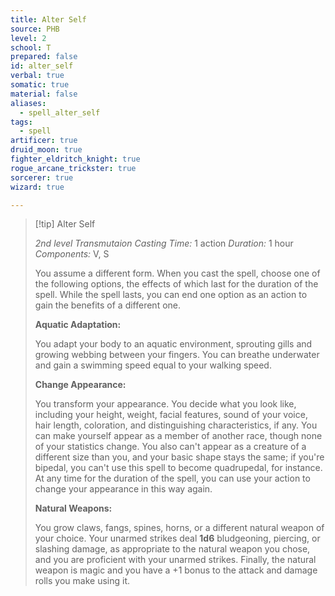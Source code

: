 ```yaml
---
title: Alter Self
source: PHB
level: 2
school: T
prepared: false
id: alter_self
verbal: true
somatic: true
material: false
aliases:
  - spell_alter_self
tags:
  - spell
artificer: true
druid_moon: true
fighter_eldritch_knight: true
rogue_arcane_trickster: true
sorcerer: true
wizard: true

---
```

>[!tip] Alter Self
>
> *2nd level Transmutaion*
> *Casting Time:* 1 action
> *Duration:* 1 hour
> *Components:* V, S
>
>You assume a different form. When you cast the spell, choose one of the following options, the effects of which last for the duration of the spell. While the spell lasts, you can end one option as an action to gain the benefits of a different one.
>
>**Aquatic Adaptation:**
>
>You adapt your body to an aquatic environment, sprouting gills and growing webbing between your fingers. You can breathe underwater and gain a swimming speed equal to your walking speed.
>
>**Change Appearance:**
>
>You transform your appearance. You decide what you look like, including your height, weight, facial features, sound of your voice, hair length, coloration, and distinguishing characteristics, if any. You can make yourself appear as a member of another race, though none of your statistics change. You also can't appear as a creature of a different size than you, and your basic shape stays the same; if you're bipedal, you can't use this spell to become quadrupedal, for instance. At any time for the duration of the spell, you can use your action to change your appearance in this way again.
>
>**Natural Weapons:**
>
>You grow claws, fangs, spines, horns, or a different natural weapon of your choice. Your unarmed strikes deal **1d6** bludgeoning, piercing, or slashing damage, as appropriate to the natural weapon you chose, and you are proficient with your unarmed strikes. Finally, the natural weapon is magic and you have a +1 bonus to the attack and damage rolls you make using it.
>

